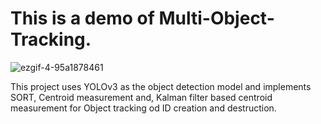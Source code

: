 # This is a demo of Multi-Object-Tracking.

![ezgif-4-95a1878461](https://github.com/Chandrahas-B/MOT/assets/84665480/f8ec1dc5-2337-44de-9ecc-ea5392727c71)

This project uses YOLOv3 as the object detection model and implements SORT, Centroid measurement and, Kalman filter based centroid measurement for Object tracking od ID creation and destruction.
